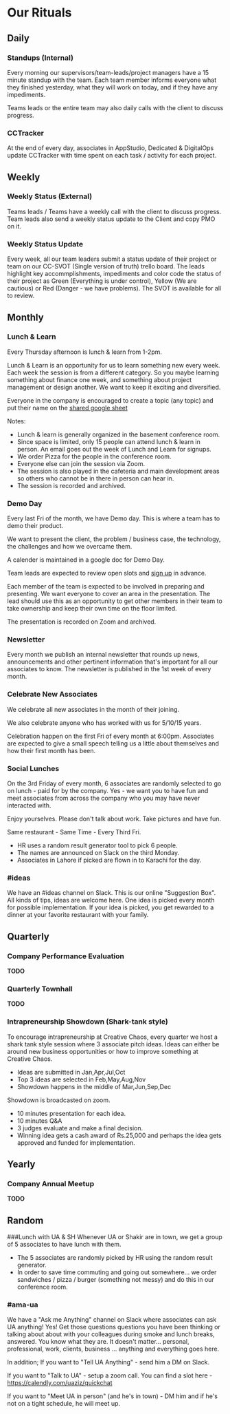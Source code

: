 # Our Rituals

## Daily

### Standups (Internal)
Every morning our supervisors/team-leads/project managers have a 15 minute standup with the team. Each team member informs everyone what they finished yesterday, what they will work on today, and if they have any impediments.

Teams leads or the entire team may also daily calls with the client to discuss progress.

### CCTracker
At the end of every day, associates in AppStudio, Dedicated & DigitalOps update CCTracker with time spent on each task / activity for each project.

## Weekly

### Weekly Status (External)
Teams leads / Teams have a weekly call with the client to discuss progress.
Team leads also send a weekly status update to the Client and copy PMO on it.

### Weekly Status Update
Every week, all our team leaders submit a status update of their project or team on our CC-SVOT (Single version of truth) trello board. The leads highlight key accommplishments, impediments and color code the status of their project as Green (Everything is under control), Yellow (We are cautious) or Red (Danger - we have problems). The SVOT is available for all to review.

## Monthly

### Lunch & Learn
Every Thursday afternoon is lunch & learn from 1-2pm.

Lunch & Learn is an opportunity for us to learn something new every week. Each week the session is from a different category. So you maybe learning something about finance one week, and something about project management or design another. We want to keep it exciting and diversified.

Everyone in the company is encouraged to create a topic (any topic) and put their name on the [shared google sheet](https://docs.google.com/spreadsheets/d/1F25ogetFbGa592Q4Zr0LhyMD3aOa26fUl32-9yy8eFc/edit?usp=sharing)

Notes:
- Lunch & learn is generally organized in the basement conference room.
- Since space is limited, only 15 people can attend lunch & learn in person. An email goes out the week of Lunch and Learn for signups.
- We order Pizza for the people in the conference room.
- Everyone else can join the session via Zoom.
- The session is also played in the cafeteria and main development areas so others who cannot be in there in person can hear in.
- The session is recorded and archived.

### Demo Day
Every last Fri of the month, we have Demo day. This is where a team has to demo their product.

We want to present the client, the problem / business case, the technology, the challenges and how we overcame them. 

A calender is maintained in a google doc for Demo Day.

Team leads are expected to review open slots and [sign up](https://docs.google.com/spreadsheets/d/1F25ogetFbGa592Q4Zr0LhyMD3aOa26fUl32-9yy8eFc/edit?usp=sharing
) in advance.

Each member of the team is expected to be involved in preparing and presenting. We want everyone to cover an area in the presentation. The lead should use this as an opportunity to get other members in their team to take ownership and keep their own time on the floor limited. 

The presentation is recorded on Zoom and archived.

### Newsletter
Every month we publish an internal newsletter that rounds up news, announcements and other pertinent information that's important for all our associates to know. The newsletter is published in the 1st week of every month.

### Celebrate New Associates
We celebrate all new associates in the month of their joining.

We also celebrate anyone who has worked with us for 5/10/15 years.

Celebration happen on the first Fri of every month at 6:00pm. Associates are expected to give a small speech telling us a little about themselves and how their first month has been.


### Social Lunches
On the 3rd Friday of every month, 6 associates are randomly selected to go on lunch - paid for by the company. Yes - we want you to have fun and meet associates from across the company who you may have never interacted with.

Enjoy yourselves. Please don't talk about work. Take pictures and have fun.

Same restaurant - Same Time - Every Third Fri.

- HR uses a random result generator tool to pick 6 people. 
- The names are announced on Slack on the third Monday.
- Associates in Lahore if picked are flown in to Karachi for the day.

### #ideas
We have an #ideas channel on Slack. This is our online "Suggestion Box". All kinds of tips, ideas are welcome here. One idea is picked every month for possible implementation. If your idea is picked, you get rewarded to a dinner at your favorite restaurant with your family.


## Quarterly

### Company Performance Evaluation
**TODO**

### Quarterly Townhall
**TODO**

### Intrapreneurship Showdown (Shark-tank style)
To encourage intrapreneurship at Creative Chaos, every quarter we host a shark tank style session where 3 associate pitch ideas. Ideas can either be around new business opportunities or how to improve something at Creative Chaos.

- Ideas are submitted in Jan,Apr,Jul,Oct
- Top 3 ideas are selected in Feb,May,Aug,Nov
- Showdown happens in the middle of Mar,Jun,Sep,Dec

Showdown is broadcasted on zoom.
- 10 minutes presentation for each idea.
- 10 minutes Q&A
- 3 judges evaluate and make a final decision.
- Winning idea gets a cash award of Rs.25,000 and perhaps the idea gets approved and funded for implementation.


## Yearly
### Company Annual Meetup
**TODO**

## Random
###Lunch with UA & SH
Whenever UA or Shakir are in town, we get a group of 5 associates to have lunch with them.

- The 5 associates are randomly picked by HR using the random result generator.
- In order to save time commuting and going out somewhere... we order sandwiches / pizza / burger (something not messy) and do this in our conference room.

### #ama-ua
We have a "Ask me Anything" channel on Slack where associates can ask UA anything! Yes! Get those questions questions you have been thinking or talking about about with your colleagues during smoke and lunch breaks, answered. You know what they are. It doesn't matter... personal, professional, work, clients, business ... anything and everything goes here.

In addition; If you want to "Tell UA Anything" - send him a DM on Slack.

If you want to "Talk to UA" - setup a zoom call. You can find a slot here - https://calendly.com/uaziz/quickchat

If you want to "Meet UA in person" (and he's in town) - DM him and if he's not on a tight schedule, he will meet up.

